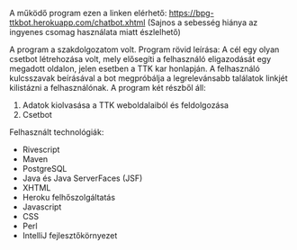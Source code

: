 A működő program ezen a linken elérhető: https://bpg-ttkbot.herokuapp.com/chatbot.xhtml
(Sajnos a sebesség hiánya az ingyenes csomag használata miatt észlelhető)

A program a szakdolgozatom volt. Program rövid leírása:
A cél egy olyan csetbot létrehozása volt, mely elősegíti a felhasználó eligazodását egy megadott oldalon, jelen esetben a TTK kar honlapján. 
A felhasználó kulcsszavak beírásával a bot megpróbálja a legrelevánsabb találatok linkjét kilistázni a felhasználónak.
A program két részből áll:
1.	Adatok kiolvasása a TTK weboldalaiból és feldolgozása
2.	Csetbot

Felhasznált technológiák:
- Rivescript
- Maven
- PostgreSQL
- Java és Java ServerFaces (JSF)
- XHTML
- Heroku felhőszolgáltatás
- Javascript
- CSS
- Perl
- IntelliJ fejlesztőkörnyezet

